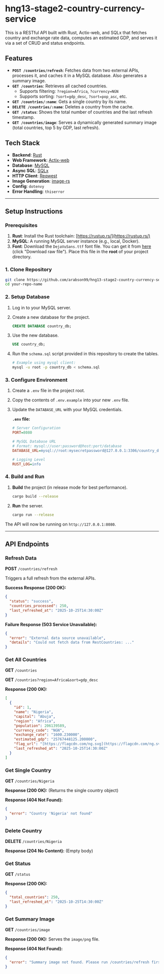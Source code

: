 # hng13-stage2-country-currency-service

This is a RESTful API built with Rust, Actix-web, and SQLx that fetches country and exchange rate data, computes an estimated GDP, and serves it via a set of CRUD and status endpoints.

## Features

-   **`POST /countries/refresh`**: Fetches data from two external APIs, processes it, and caches it in a MySQL database. Also generates a summary image.
-   **`GET /countries`**: Retrieves all cached countries.
    -   Supports filtering: `?region=Africa`, `?currency=NGN`
    -   Supports sorting: `?sort=gdp_desc`, `?sort=pop_asc`, etc.
-   **`GET /countries/:name`**: Gets a single country by its name.
-   **`DELETE /countries/:name`**: Deletes a country from the cache.
-   **`GET /status`**: Shows the total number of countries and the last refresh timestamp.
-   **`GET /countries/image`**: Serves a dynamically generated summary image (total countries, top 5 by GDP, last refresh).

## Tech Stack

-   **Backend**: [Rust](https://www.rust-lang.org/)
-   **Web Framework**: [Actix-web](https://actix.rs/)
-   **Database**: [MySQL](https://www.mysql.com/)
-   **Async SQL**: [SQLx](https://github.com/launchbadge/sqlx)
-   **HTTP Client**: [Reqwest](https://github.com/seanmonstar/reqwest)
-   **Image Generation**: [image-rs](https://github.com/image-rs/image)
-   **Config**: `dotenvy`
-   **Error Handling**: `thiserror`

---

## Setup Instructions

### Prerequisites

1.  **Rust**: Install the Rust toolchain: [https://rustup.rs/](https://rustup.rs/)
2.  **MySQL**: A running MySQL server instance (e.g., local, Docker).
3.  **Font**: Download the `DejaVuSans.ttf` font file. You can get it from [here](https://github.com/dejavu-fonts/dejavu-fonts/blob/master/ttf/DejaVuSans.ttf) (click "Download raw file"). Place this file in the **root** of your project directory.

### 1. Clone Repository

```bash
git clone https://github.com/arabson99/hng13-stage2-country-currency-service.git
cd your-repo-name
```

### 2. Setup Database

1.  Log in to your MySQL server.
2.  Create a new database for the project.

    ```sql
    CREATE DATABASE country_db;
    ```

3.  Use the new database.

    ```sql
    USE country_db;
    ```

4.  Run the `schema.sql` script provided in this repository to create the tables.

    ```bash
    # Example using mysql client:
    mysql -u root -p country_db < schema.sql
    ```

### 3. Configure Environment

1.  Create a `.env` file in the project root.
2.  Copy the contents of `.env.example` into your new `.env` file.
3.  Update the `DATABASE_URL` with your MySQL credentials.

    **`.env` file:**

    ```ini
    # Server Configuration
    PORT=8080
    
    # MySQL Database URL
    # Format: mysql://user:password@host:port/database
    DATABASE_URL=mysql://root:mysecretpassword@127.0.0.1:3306/country_db
    
    # Logging Level
    RUST_LOG=info
    ```

### 4. Build and Run

1.  **Build** the project (in release mode for best performance).

    ```bash
    cargo build --release
    ```

2.  **Run** the server.

    ```bash
    cargo run --release
    ```

The API will now be running on `http://127.0.0.1:8080`.

---

## API Endpoints

### Refresh Data

**POST** `/countries/refresh`

Triggers a full refresh from the external APIs.

**Success Response (200 OK):**

```json
{
  "status": "success",
  "countries_processed": 250,
  "last_refreshed_at": "2025-10-25T14:30:00Z"
}
```

**Failure Response (503 Service Unavailable):**

```json
{
  "error": "External data source unavailable",
  "details": "Could not fetch data from RestCountries: ..."
}
```

### Get All Countries

**GET** `/countries`

**GET** `/countries?region=Africa&sort=gdp_desc`

**Response (200 OK):**

```json
[
  {
    "id": 1,
    "name": "Nigeria",
    "capital": "Abuja",
    "region": "Africa",
    "population": 206139589,
    "currency_code": "NGN",
    "exchange_rate": "1600.230000",
    "estimated_gdp": "25767448125.200000",
    "flag_url": "[https://flagcdn.com/ng.svg](https://flagcdn.com/ng.svg)",
    "last_refreshed_at": "2025-10-25T14:30:00Z"
  }
]
```

### Get Single Country

**GET** `/countries/Nigeria`

**Response (200 OK):** (Returns the single country object)

**Response (404 Not Found):**

```json
{
  "error": "Country 'Nigeria' not found"
}
```

### Delete Country

**DELETE** `/countries/Nigeria`

**Response (204 No Content):** (Empty body)

### Get Status

**GET** `/status`

**Response (200 OK):**

```json
{
  "total_countries": 250,
  "last_refreshed_at": "2025-10-25T14:30:00Z"
}
```

### Get Summary Image

**GET** `/countries/image`

**Response (200 OK):**
Serves the `image/png` file.

**Response (404 Not Found):**

```json
{
  "error": "Summary image not found. Please run /countries/refresh first."
}
```
